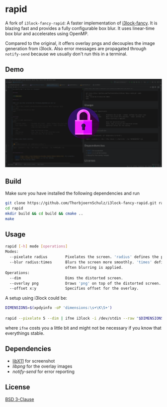 # rapid

A fork of `i3lock-fancy-rapid`:
A faster implementation of [i3lock-fancy](https://github.com/meskarune/i3lock-fancy). 
It is blazing fast and provides a fully configurable box blur. It uses linear-time box blur and accelerates using OpenMP.

Compared to the original, it offers overlay pngs and decouples the 
image generation from i3lock.
Also error messages are propagated through `notify-send` because
we usually don't run this in a terminal.

## Demo

![](demo.png)

## Build

Make sure you have installed the following dependencies and run
```bash
git clone https://github.com/ThorbjoernSchulz/i3lock-fancy-rapid.git rapid
cd rapid
mkdir build && cd build && cmake ..
make
```

## Usage
```bash
rapid [-h] mode [operations]
Modes:
  --pixelate radius        Pixelates the screen. 'radius' defines the pixel size.
  --blur radius:times      Blurs the screen more smoothly. 'times' defines how
                           often blurring is applied.
Operations:
  --dim                    Dims the distorted screen.
  --overlay png            Draws 'png' on top of the distorted screen.
  --offset x:y             Specifies offset for the overlay.
```

A setup using i3lock could be:

```bash
DIMENSIONS=$(xpdyinfo -oP 'dimensions:\s+\K\S+')

rapid --pixelate 5 --dim | ifne i3lock -i /dev/stdin --raw "$DIMENSIONS":rgb
```

where `ifne` costs you a little bit and might not be necessary if you know that
everythings stable.

## Dependencies

- [libX11](https://www.x.org/releases/current/doc/libX11/libX11/libX11.html) for screenshot
- *libpng* for the overlay images
- *notify-send* for error reporting

## License

[BSD 3-Clause](LICENSE)
